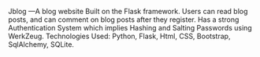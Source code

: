 Jblog —A blog website
Built on the Flask framework. Users can read blog posts, and can comment on blog posts after they register. Has a strong Authentication System which implies Hashing and Salting Passwords using WerkZeug. 
Technologies Used: Python, Flask, Html, CSS, Bootstrap, SqlAlchemy, SQLite.
